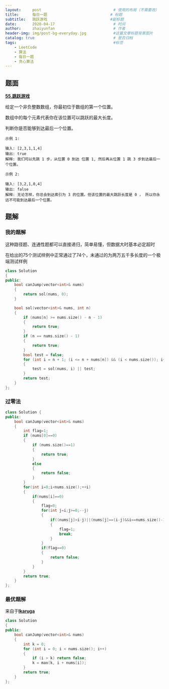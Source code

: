 ```yaml
---
layout:     post                                # 使用的布局（不需要改）
title:      每日一题                            # 标题 
subtitle:   跳跃游戏                            #副标题
date:       2020-04-17                          # 时间
author:     zhaiyunfan                          # 作者
header-img: img/post-bg-everyday.jpg            #这篇文章标题背景图片
catalog: true                                   # 是否归档
tags:                                           #标签
    - LeetCode
    - 算法
    - 每日一题
    - 贪心算法
---
```


## 题面

[**55.跳跃游戏**](https://leetcode-cn.com/problems/jump-game/)

给定一个非负整数数组，你最初位于数组的第一个位置。

数组中的每个元素代表你在该位置可以跳跃的最大长度。

判断你是否能够到达最后一个位置。

```
示例 1:

输入: [2,3,1,1,4]
输出: true
解释: 我们可以先跳 1 步，从位置 0 到达 位置 1, 然后再从位置 1 跳 3 步到达最后一个位置。
```

```
示例 2:

输入: [3,2,1,0,4]
输出: false
解释: 无论怎样，你总会到达索引为 3 的位置。但该位置的最大跳跃长度是 0 ， 所以你永远不可能到达最后一个位置。
```

## 题解

### 我的题解

这种路径题、连通性题都可以直接递归，简单易懂，但数据大时基本必定超时

在给出的75个测试样例中正常通过了74个，未通过的为两万五千多长度的一个极端测试样例

```cpp
class Solution
{
public:
    bool canJump(vector<int>& nums)
    {
        return sol(nums, 0);
    }

    bool sol(vector<int>& nums, int n)
    {
        if (nums[n] >= nums.size() - n - 1)
        {
            return true;
        }
        if (n == nums.size() - 1)
        {
            return true;
        }
        bool test = false;
        for (int i = n + 1; (i <= n + nums[n]) && (i < nums.size()); i++)
        {
            test = sol(nums, i) || test;
        }
        return test;
    }
};
```

### 过零法

```cpp
class Solution {
public:
    bool canJump(vector<int>& nums)
    {
        int flag=1;
        if (nums[0]==0)
        {
            if (nums.size()==1)
            {
                return true;
            }
            else
            {
                return false;
            }
        }
        for(int i=0;i<nums.size();++i)
        {
            if(nums[i]==0)
            {
                flag=0;
                for(int j=i;j>=0;--j)
                {
                    if((nums[j]>i-j)||(nums[j]==(i-j)&&i==nums.size()-1))
                    {
                        flag=1;
                        break;
                    }
                }
                if(flag==0)
                {
                    return false;
                }
            }
        }
        return true;
    }
};
```

### 最优题解

来自于[**Ikaruga**](https://leetcode-cn.com/problems/jump-game/solution/55-by-ikaruga/)

```cpp
class Solution
{
public:
    bool canJump(vector<int>& nums)
    {
        int k = 0;
        for (int i = 0; i < nums.size(); i++)
        {
            if (i > k) return false;
            k = max(k, i + nums[i]);
        }
        return true;
    }
};
```
